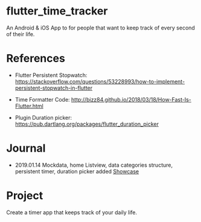 # flutter_time_tracker
An Android & iOS App to for people that want to keep track of every second of their life. 

# References
- Flutter Persistent Stopwatch: https://stackoverflow.com/questions/53228993/how-to-implement-persistent-stopwatch-in-flutter
- Time Formatter Code: http://bizz84.github.io/2018/03/18/How-Fast-Is-Flutter.html

- Plugin Duration picker: https://pub.dartlang.org/packages/flutter_duration_picker

# Journal
- 2019.01.14 Mockdata, home Listview, data categories structure, persistent timer, duration picker added [Showcase](https://www.youtube.com/watch?v=sJSjLE4a2ms&feature=youtu.be)

# Project 
Create a timer app that keeps track of your daily life. 
